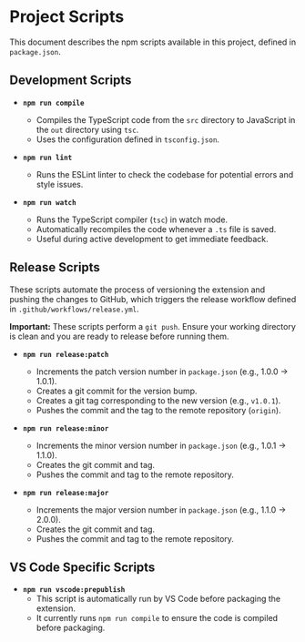 # Project Scripts

This document describes the npm scripts available in this project, defined in `package.json`.

## Development Scripts

-   **`npm run compile`**
    -   Compiles the TypeScript code from the `src` directory to JavaScript in the `out` directory using `tsc`.
    -   Uses the configuration defined in `tsconfig.json`.

-   **`npm run lint`**
    -   Runs the ESLint linter to check the codebase for potential errors and style issues.

-   **`npm run watch`**
    -   Runs the TypeScript compiler (`tsc`) in watch mode.
    -   Automatically recompiles the code whenever a `.ts` file is saved.
    -   Useful during active development to get immediate feedback.

## Release Scripts

These scripts automate the process of versioning the extension and pushing the changes to GitHub, which triggers the release workflow defined in `.github/workflows/release.yml`.

**Important:** These scripts perform a `git push`. Ensure your working directory is clean and you are ready to release before running them.

-   **`npm run release:patch`**
    -   Increments the patch version number in `package.json` (e.g., 1.0.0 -> 1.0.1).
    -   Creates a git commit for the version bump.
    -   Creates a git tag corresponding to the new version (e.g., `v1.0.1`).
    -   Pushes the commit and the tag to the remote repository (`origin`).

-   **`npm run release:minor`**
    -   Increments the minor version number in `package.json` (e.g., 1.0.1 -> 1.1.0).
    -   Creates the git commit and tag.
    -   Pushes the commit and tag to the remote repository.

-   **`npm run release:major`**
    -   Increments the major version number in `package.json` (e.g., 1.1.0 -> 2.0.0).
    -   Creates the git commit and tag.
    -   Pushes the commit and tag to the remote repository.

## VS Code Specific Scripts

-   **`npm run vscode:prepublish`**
    -   This script is automatically run by VS Code before packaging the extension.
    -   It currently runs `npm run compile` to ensure the code is compiled before packaging.